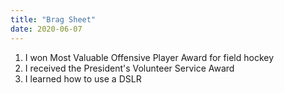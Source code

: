 ```yaml
---
title: "Brag Sheet"
date: 2020-06-07
---
```

1. I won Most Valuable Offensive Player Award for field hockey 
2. I received the President's Volunteer Service Award 
3. I learned how to use a DSLR 
